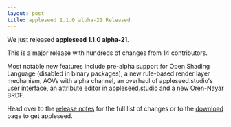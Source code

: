 ```yaml
---
layout: post
title: appleseed 1.1.0 alpha-21 Released
---
```


We just released **appleseed 1.1.0 alpha-21**.

This is a major release with hundreds of changes from 14 contributors.

Most notable new features include pre-alpha support for Open Shading Language (disabled in binary packages), a new rule-based render layer mechanism, AOVs with alpha channel, an overhaul of appleseed.studio's user interface, an attribute editor in appleseed.studio and a new Oren-Nayar BRDF.

Head over to the [release notes](https://github.com/appleseedhq/appleseed/releases/tag/1.1.0-alpha-21) for the full list of changes or to the [download](/download.html) page to get appleseed.
